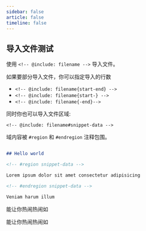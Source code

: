 ```yaml
---
sidebar: false
article: false
timeline: false
---
```

## 导入文件测试

使用 `<!-- @include: filename -->` 导入文件。

如果要部分导入文件，你可以指定导入的行数

- `<!-- @include: filename{start-end} -->`
- `<!-- @include: filename{start-} -->`
- `<!-- @include: filename{-end}-->`

同时你也可以导入文件区域:

`<!-- @include: filename#snippet-data -->`

域内容被 `#region` 和 `#endregion` 注释包围。

```md

## Hello world

<!-- #region snippet-data -->

Lorem ipsum dolor sit amet consectetur adipisicing 

<!-- #endregion snippet-data -->

Veniam harum illum 

```

能让你热闹热闹如

能让你热闹热闹如
